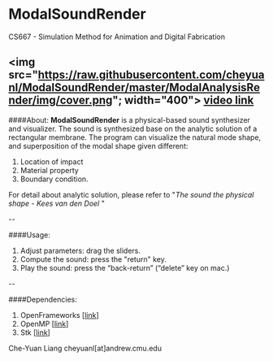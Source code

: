 # ModalSoundRender
CS667 - Simulation Method for Animation and Digital Fabrication

<img src="https://raw.githubusercontent.com/cheyuanl/ModalSoundRender/master/ModalAnalysisRender/img/cover.png"; width="400">
[video link](https://youtu.be/YdX7vonAWRY)
--

####About:
**ModalSoundRender** is a physical-based sound synthesizer and visualizer. The sound is synthesized base on the analytic solution of a rectangular membrane. The program can visualize the natural mode shape, and superposition of the modal shape given different:

1. Location of impact
2. Material property
3. Boundary condition.


For detail about analytic solution, please refer to  "*The sound the physical shape* - *Kees van den Doel* " 

--

####Usage:

1. Adjust parameters: drag the sliders.
2. Compute the sound: press the "return" key.
3. Play the sound: press the “back-return” (“delete” key on mac.)

--

####Dependencies: 

1. OpenFrameworks [[link](http://openframeworks.cc)]
2. OpenMP [[link](https://clang-omp.github.io)]
3. Stk [[link](https://ccrma.stanford.edu/software/stk/download.html)]

Che-Yuan Liang cheyuanl[at]andrew.cmu.edu 
